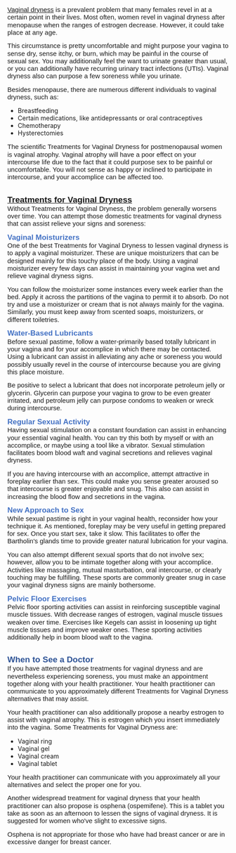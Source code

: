 <p style='margin-top:0in;margin-right:0in;margin-bottom:10.0pt;margin-left:0in;line-height:115%;font-size:15px;font-family:"Calibri",sans-serif;'><a href="https://repagyn.ca/patient-information/vaginal-dryness-health/">Vaginal dryness</a> is a prevalent problem that many females revel in at a certain point in their lives. Most often, women revel in vaginal dryness after menopause when the ranges of estrogen decrease. However, it could take place at any age.</p>
<p style='margin-top:0in;margin-right:0in;margin-bottom:10.0pt;margin-left:0in;line-height:115%;font-size:15px;font-family:"Calibri",sans-serif;'>This circumstance is pretty uncomfortable and might purpose your vagina to sense dry, sense itchy, or burn, which may be painful in the course of sexual sex. You may additionally feel the want to urinate greater than usual, or you can additionally have recurring urinary tract infections (UTIs). Vaginal dryness also can purpose a few soreness while you urinate.</p>
<p style='margin-top:0in;margin-right:0in;margin-bottom:10.0pt;margin-left:0in;line-height:115%;font-size:15px;font-family:"Calibri",sans-serif;'>Besides menopause, there are numerous different individuals to vaginal dryness, such as:</p>
<ul style="list-style-type: disc;">
    <li>Breastfeeding</li>
    <li>Certain medications, like antidepressants or oral contraceptives</li>
    <li>Chemotherapy</li>
    <li>Hysterectomies</li>
</ul>
<p style='margin-top:0in;margin-right:0in;margin-bottom:10.0pt;margin-left:0in;line-height:115%;font-size:15px;font-family:"Calibri",sans-serif;'>The scientific Treatments for Vaginal Dryness for postmenopausal women is vaginal atrophy. Vaginal atrophy will have a poor effect on your intercourse life due to the fact that it could purpose sex to be painful or uncomfortable. You will not sense as happy or inclined to participate in intercourse, and your accomplice can be affected too.</p>
<h1 style='margin-top:24.0pt;margin-right:0in;margin-bottom:0in;margin-left:0in;line-height:115%;font-size:19px;font-family:"Calibri Light",sans-serif;color:#2F5496;'><a href="https://repagyn.ca/patient-information/treatment-for-vaginal-dryness/">Treatments for Vaginal Dryness</a></h1>
<p style='margin-top:0in;margin-right:0in;margin-bottom:10.0pt;margin-left:0in;line-height:115%;font-size:15px;font-family:"Calibri",sans-serif;'>Without Treatments for Vaginal Dryness, the problem generally worsens over time. You can attempt those domestic treatments for vaginal dryness that can assist relieve your signs and soreness:</p>
<h2 style='margin-top:10.0pt;margin-right:0in;margin-bottom:0in;margin-left:0in;line-height:115%;font-size:17px;font-family:"Calibri Light",sans-serif;color:#4472C4;'>Vaginal Moisturizers</h2>
<p style='margin-top:0in;margin-right:0in;margin-bottom:10.0pt;margin-left:0in;line-height:115%;font-size:15px;font-family:"Calibri",sans-serif;'>One of the best Treatments for Vaginal Dryness to lessen vaginal dryness is to apply a vaginal moisturizer. These are unique moisturizers that can be designed mainly for this touchy place of the body. Using a vaginal moisturizer every few days can assist in maintaining your vagina wet and relieve vaginal dryness signs.</p>
<p style='margin-top:0in;margin-right:0in;margin-bottom:10.0pt;margin-left:0in;line-height:115%;font-size:15px;font-family:"Calibri",sans-serif;'>You can follow the moisturizer some instances every week earlier than the bed. Apply it across the partitions of the vagina to permit it to absorb. Do not try and use a moisturizer or cream that is not always mainly for the vagina. Similarly, you must keep away from scented soaps, moisturizers, or different toiletries.</p>
<h2 style='margin-top:10.0pt;margin-right:0in;margin-bottom:0in;margin-left:0in;line-height:115%;font-size:17px;font-family:"Calibri Light",sans-serif;color:#4472C4;'>Water-Based Lubricants</h2>
<p style='margin-top:0in;margin-right:0in;margin-bottom:10.0pt;margin-left:0in;line-height:115%;font-size:15px;font-family:"Calibri",sans-serif;'>Before sexual pastime, follow a water-primarily based totally lubricant in your vagina and for your accomplice in which there may be contacted. Using a lubricant can assist in alleviating any ache or soreness you would possibly usually revel in the course of intercourse because you are giving this place moisture.</p>
<p style='margin-top:0in;margin-right:0in;margin-bottom:10.0pt;margin-left:0in;line-height:115%;font-size:15px;font-family:"Calibri",sans-serif;'>Be positive to select a lubricant that does not incorporate petroleum jelly or glycerin. Glycerin can purpose your vagina to grow to be even greater irritated, and petroleum jelly can purpose condoms to weaken or wreck during intercourse.</p>
<h2 style='margin-top:10.0pt;margin-right:0in;margin-bottom:0in;margin-left:0in;line-height:115%;font-size:17px;font-family:"Calibri Light",sans-serif;color:#4472C4;'>Regular Sexual Activity</h2>
<p style='margin-top:0in;margin-right:0in;margin-bottom:10.0pt;margin-left:0in;line-height:115%;font-size:15px;font-family:"Calibri",sans-serif;'>Having sexual stimulation on a constant foundation can assist in enhancing your essential vaginal health. You can try this both by myself or with an accomplice, or maybe using a tool like a vibrator. Sexual stimulation facilitates boom blood waft and vaginal secretions and relieves vaginal dryness.</p>
<p style='margin-top:0in;margin-right:0in;margin-bottom:10.0pt;margin-left:0in;line-height:115%;font-size:15px;font-family:"Calibri",sans-serif;'>If you are having intercourse with an accomplice, attempt attractive in foreplay earlier than sex. This could make you sense greater aroused so that intercourse is greater enjoyable and snug. This also can assist in increasing the blood flow and secretions in the vagina.</p>
<h2 style='margin-top:10.0pt;margin-right:0in;margin-bottom:0in;margin-left:0in;line-height:115%;font-size:17px;font-family:"Calibri Light",sans-serif;color:#4472C4;'>New Approach to Sex</h2>
<p style='margin-top:0in;margin-right:0in;margin-bottom:10.0pt;margin-left:0in;line-height:115%;font-size:15px;font-family:"Calibri",sans-serif;'>While sexual pastime is right in your vaginal health, reconsider how your technique it. As mentioned, foreplay may be very useful in getting prepared for sex. Once you start sex, take it slow. This facilitates to offer the Bartholin&apos;s glands time to provide greater natural lubrication for your vagina.</p>
<p style='margin-top:0in;margin-right:0in;margin-bottom:10.0pt;margin-left:0in;line-height:115%;font-size:15px;font-family:"Calibri",sans-serif;'>You can also attempt different sexual sports that do not involve sex; however, allow you to be intimate together along with your accomplice. Activities like massaging, mutual masturbation, oral intercourse, or clearly touching may be fulfilling. These sports are commonly greater snug in case your vaginal dryness signs are mainly bothersome.</p>
<h2 style='margin-top:10.0pt;margin-right:0in;margin-bottom:0in;margin-left:0in;line-height:115%;font-size:17px;font-family:"Calibri Light",sans-serif;color:#4472C4;'>Pelvic Floor Exercises</h2>
<p style='margin-top:0in;margin-right:0in;margin-bottom:10.0pt;margin-left:0in;line-height:115%;font-size:15px;font-family:"Calibri",sans-serif;'>Pelvic floor sporting activities can assist in reinforcing susceptible vaginal muscle tissues. With decrease ranges of estrogen, vaginal muscle tissues weaken over time. Exercises like Kegels can assist in loosening up tight muscle tissues and improve weaker ones. These sporting activities additionally help in boom blood waft to the vagina.</p>
<h1 style='margin-top:24.0pt;margin-right:0in;margin-bottom:0in;margin-left:0in;line-height:115%;font-size:19px;font-family:"Calibri Light",sans-serif;color:#2F5496;'>When to See a Doctor</h1>
<p style='margin-top:0in;margin-right:0in;margin-bottom:10.0pt;margin-left:0in;line-height:115%;font-size:15px;font-family:"Calibri",sans-serif;'>If you have attempted those treatments for vaginal dryness and are nevertheless experiencing soreness, you must make an appointment together along with your health practitioner. Your health practitioner can communicate to you approximately different Treatments for Vaginal Dryness alternatives that may assist.</p>
<p style='margin-top:0in;margin-right:0in;margin-bottom:10.0pt;margin-left:0in;line-height:115%;font-size:15px;font-family:"Calibri",sans-serif;'>Your health practitioner can also additionally propose a nearby estrogen to assist with vaginal atrophy. This is estrogen which you insert immediately into the vagina. Some Treatments for Vaginal Dryness are:</p>
<ul style="list-style-type: disc;">
    <li>Vaginal ring</li>
    <li>Vaginal gel</li>
    <li>Vaginal cream</li>
    <li>Vaginal tablet</li>
</ul>
<p style='margin-top:0in;margin-right:0in;margin-bottom:10.0pt;margin-left:0in;line-height:115%;font-size:15px;font-family:"Calibri",sans-serif;'>Your health practitioner can communicate with you approximately all your alternatives and select the proper one for you.</p>
<p style='margin-top:0in;margin-right:0in;margin-bottom:10.0pt;margin-left:0in;line-height:115%;font-size:15px;font-family:"Calibri",sans-serif;'>Another widespread treatment for vaginal dryness that your health practitioner can also propose is osphena (ospemifene). This is a tablet you take as soon as an afternoon to lessen the signs of vaginal dryness. It is suggested for women who&apos;ve slight to excessive signs.</p>
<p style='margin-top:0in;margin-right:0in;margin-bottom:10.0pt;margin-left:0in;line-height:115%;font-size:15px;font-family:"Calibri",sans-serif;'>Osphena is not appropriate for those who have had breast cancer or are in excessive danger for breast cancer.</p>
<p style='margin-top:0in;margin-right:0in;margin-bottom:10.0pt;margin-left:0in;line-height:115%;font-size:15px;font-family:"Calibri",sans-serif;'>&nbsp;</p>
